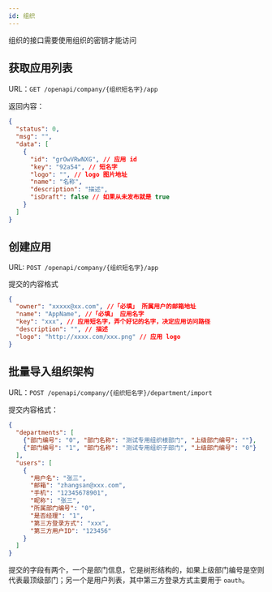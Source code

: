 ```yaml
---
id: 组织
---
```


组织的接口需要使用组织的密钥才能访问

## 获取应用列表

URL：`GET /openapi/company/{组织短名字}/app`

返回内容：

```json
{
  "status": 0,
  "msg": "",
  "data": [
    {
      "id": "grOwVRwNXG", // 应用 id
      "key": "92a54", // 短名字
      "logo": "", // logo 图片地址
      "name": "名称",
      "description": "描述",
      "isDraft": false // 如果从未发布就是 true
    }
  ]
}
```

## 创建应用

URL: `POST /openapi/company/{组织短名字}/app`

提交的内容格式

```json
{
  "owner": "xxxxx@xx.com", //「必填」 所属用户的邮箱地址
  "name": "AppName", //「必填」 应用名字
  "key": "xxx", // 应用短名字，弄个好记的名字，决定应用访问路径
  "description": "", // 描述
  "logo": "http://xxxx.com/xxx.png" // 应用 logo
}
```

## 批量导入组织架构

URL：`POST /openapi/company/{组织短名字}/department/import`

提交内容格式：

```json
{
  "departments": [
    {"部门编号": "0", "部门名称": "测试专用组织根部门", "上级部门编号": ""},
    {"部门编号": "1", "部门名称": "测试专用组织子部门", "上级部门编号": "0"}
  ],
  "users": [
    {
      "用户名": "张三",
      "邮箱": "zhangsan@xxx.com",
      "手机": "12345678901",
      "昵称": "张三",
      "所属部门编号": "0",
      "是否经理": "1",
      "第三方登录方式": "xxx",
      "第三方用户ID": "123456"
    }
  ]
}
```

提交的字段有两个，一个是部门信息，它是树形结构的，如果上级部门编号是空则代表最顶级部门；另一个是用户列表，其中第三方登录方式主要用于 `oauth`。
